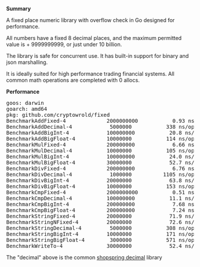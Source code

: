 **Summary**

A fixed place numeric library with overflow check in Go designed for performance.

All numbers have a fixed 8 decimal places, and the maximum permitted value is + 9999999999,
or just under 10 billion.

The library is safe for concurrent use. It has built-in support for binary and json marshalling.

It is ideally suited for high performance trading financial systems. All common math operations are completed with 0 allocs.

**Performance**

<pre>
goos: darwin
goarch: amd64
pkg: github.com/cryptowrold/fixed
BenchmarkAddFixed-4         	2000000000	         0.93 ns/op	       0 B/op	       0 allocs/op
BenchmarkAddDecimal-4       	 5000000	       338 ns/op	     176 B/op	       8 allocs/op
BenchmarkAddBigInt-4        	100000000	        20.8 ns/op	       0 B/op	       0 allocs/op
BenchmarkAddBigFloat-4      	10000000	       114 ns/op	      48 B/op	       1 allocs/op
BenchmarkMulFixed-4         	200000000	         6.66 ns/op	       0 B/op	       0 allocs/op
BenchmarkMulDecimal-4       	10000000	       105 ns/op	      80 B/op	       2 allocs/op
BenchmarkMulBigInt-4        	100000000	        24.0 ns/op	       0 B/op	       0 allocs/op
BenchmarkMulBigFloat-4      	30000000	        52.7 ns/op	       0 B/op	       0 allocs/op
BenchmarkDivFixed-4         	200000000	         6.76 ns/op	       0 B/op	       0 allocs/op
BenchmarkDivDecimal-4       	 1000000	      1105 ns/op	     568 B/op	      21 allocs/op
BenchmarkDivBigInt-4        	20000000	        63.8 ns/op	       8 B/op	       1 allocs/op
BenchmarkDivBigFloat-4      	10000000	       153 ns/op	      24 B/op	       2 allocs/op
BenchmarkCmpFixed-4         	2000000000	         0.51 ns/op	       0 B/op	       0 allocs/op
BenchmarkCmpDecimal-4       	100000000	        11.1 ns/op	       0 B/op	       0 allocs/op
BenchmarkCmpBigInt-4        	200000000	         7.68 ns/op	       0 B/op	       0 allocs/op
BenchmarkCmpBigFloat-4      	200000000	         7.24 ns/op	       0 B/op	       0 allocs/op
BenchmarkStringFixed-4      	20000000	        71.9 ns/op	      32 B/op	       1 allocs/op
BenchmarkStringNFixed-4     	20000000	        72.6 ns/op	      32 B/op	       1 allocs/op
BenchmarkStringDecimal-4    	 5000000	       308 ns/op	      64 B/op	       5 allocs/op
BenchmarkStringBigInt-4     	10000000	       171 ns/op	      24 B/op	       2 allocs/op
BenchmarkStringBigFloat-4   	 3000000	       571 ns/op	     192 B/op	       8 allocs/op
BenchmarkWriteTo-4          	30000000	        52.4 ns/op	      18 B/op	       0 allocs/op
</pre>

The "decimal" above is the common [shopspring decimal](https://github.com/shopspring/decimal) library
